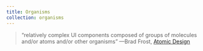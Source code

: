 ```yaml
---
title: Organisms
collection: organisms
---
```


> “relatively complex UI components composed of groups of molecules and/or atoms and/or other organisms”
> —Brad Frost, [Atomic Design](http://atomicdesign.bradfrost.com/chapter-2/#organisms)
